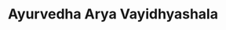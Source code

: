 ---
title: "Ayurvedha Arya Vayidhyashala"
url: /koduvally/ayurvedha-arya-vayidhyashala/
shop: Sanitätshaus
---